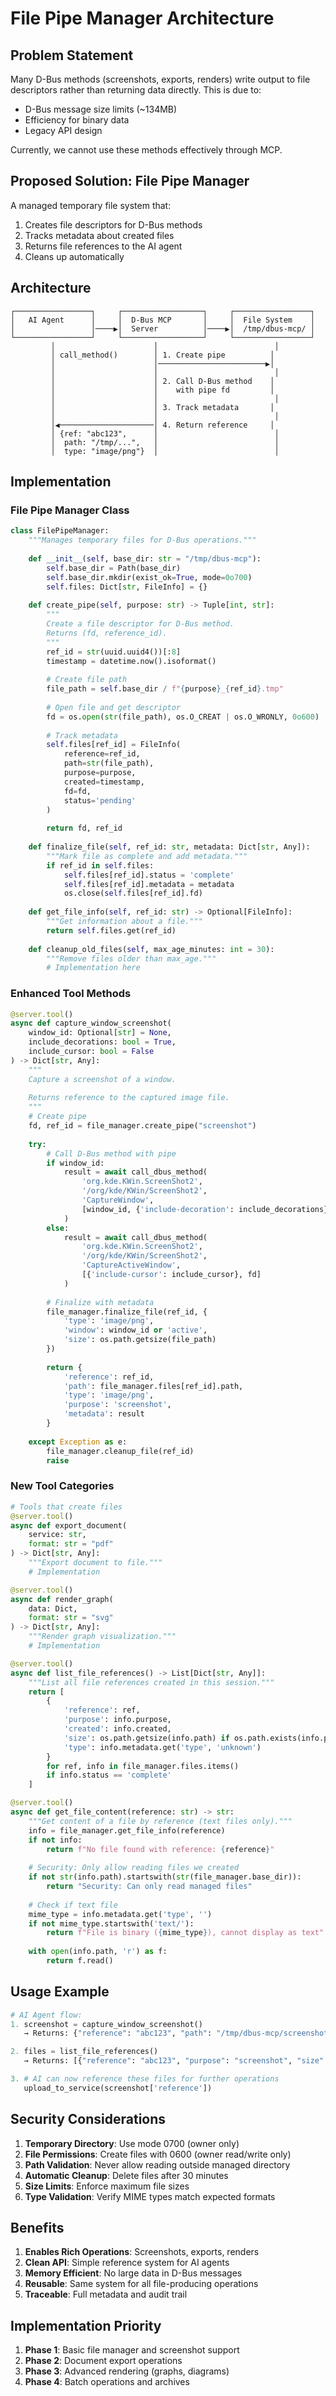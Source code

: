 # File Pipe Manager Architecture

## Problem Statement

Many D-Bus methods (screenshots, exports, renders) write output to file descriptors rather than returning data directly. This is due to:
- D-Bus message size limits (~134MB)
- Efficiency for binary data
- Legacy API design

Currently, we cannot use these methods effectively through MCP.

## Proposed Solution: File Pipe Manager

A managed temporary file system that:
1. Creates file descriptors for D-Bus methods
2. Tracks metadata about created files
3. Returns file references to the AI agent
4. Cleans up automatically

## Architecture

```
┌─────────────────┐     ┌──────────────────┐     ┌─────────────────┐
│   AI Agent      │     │  D-Bus MCP       │     │  File System    │
│                 │────▶│  Server          │────▶│  /tmp/dbus-mcp/ │
└─────────────────┘     └──────────────────┘     └─────────────────┘
         │                      │                          │
         │ call_method()        │ 1. Create pipe          │
         │                      │────────────────────────▶│
         │                      │                          │
         │                      │ 2. Call D-Bus method    │
         │                      │    with pipe fd         │
         │                      │                          │
         │                      │ 3. Track metadata       │
         │                      │                          │
         │◀─────────────────────│ 4. Return reference     │
         │ {ref: "abc123",      │                          │
         │  path: "/tmp/...",   │                          │
         │  type: "image/png"}  │                          │
```

## Implementation

### File Pipe Manager Class

```python
class FilePipeManager:
    """Manages temporary files for D-Bus operations."""
    
    def __init__(self, base_dir: str = "/tmp/dbus-mcp"):
        self.base_dir = Path(base_dir)
        self.base_dir.mkdir(exist_ok=True, mode=0o700)
        self.files: Dict[str, FileInfo] = {}
        
    def create_pipe(self, purpose: str) -> Tuple[int, str]:
        """
        Create a file descriptor for D-Bus method.
        Returns (fd, reference_id).
        """
        ref_id = str(uuid.uuid4())[:8]
        timestamp = datetime.now().isoformat()
        
        # Create file path
        file_path = self.base_dir / f"{purpose}_{ref_id}.tmp"
        
        # Open file and get descriptor
        fd = os.open(str(file_path), os.O_CREAT | os.O_WRONLY, 0o600)
        
        # Track metadata
        self.files[ref_id] = FileInfo(
            reference=ref_id,
            path=str(file_path),
            purpose=purpose,
            created=timestamp,
            fd=fd,
            status='pending'
        )
        
        return fd, ref_id
        
    def finalize_file(self, ref_id: str, metadata: Dict[str, Any]):
        """Mark file as complete and add metadata."""
        if ref_id in self.files:
            self.files[ref_id].status = 'complete'
            self.files[ref_id].metadata = metadata
            os.close(self.files[ref_id].fd)
            
    def get_file_info(self, ref_id: str) -> Optional[FileInfo]:
        """Get information about a file."""
        return self.files.get(ref_id)
        
    def cleanup_old_files(self, max_age_minutes: int = 30):
        """Remove files older than max_age."""
        # Implementation here
```

### Enhanced Tool Methods

```python
@server.tool()
async def capture_window_screenshot(
    window_id: Optional[str] = None,
    include_decorations: bool = True,
    include_cursor: bool = False
) -> Dict[str, Any]:
    """
    Capture a screenshot of a window.
    
    Returns reference to the captured image file.
    """
    # Create pipe
    fd, ref_id = file_manager.create_pipe("screenshot")
    
    try:
        # Call D-Bus method with pipe
        if window_id:
            result = await call_dbus_method(
                'org.kde.KWin.ScreenShot2',
                '/org/kde/KWin/ScreenShot2',
                'CaptureWindow',
                [window_id, {'include-decoration': include_decorations}, fd]
            )
        else:
            result = await call_dbus_method(
                'org.kde.KWin.ScreenShot2',
                '/org/kde/KWin/ScreenShot2',
                'CaptureActiveWindow',
                [{'include-cursor': include_cursor}, fd]
            )
        
        # Finalize with metadata
        file_manager.finalize_file(ref_id, {
            'type': 'image/png',
            'window': window_id or 'active',
            'size': os.path.getsize(file_path)
        })
        
        return {
            'reference': ref_id,
            'path': file_manager.files[ref_id].path,
            'type': 'image/png',
            'purpose': 'screenshot',
            'metadata': result
        }
        
    except Exception as e:
        file_manager.cleanup_file(ref_id)
        raise
```

### New Tool Categories

```python
# Tools that create files
@server.tool()
async def export_document(
    service: str,
    format: str = "pdf"
) -> Dict[str, Any]:
    """Export document to file."""
    # Implementation

@server.tool()
async def render_graph(
    data: Dict,
    format: str = "svg"
) -> Dict[str, Any]:
    """Render graph visualization."""
    # Implementation

@server.tool() 
async def list_file_references() -> List[Dict[str, Any]]:
    """List all file references created in this session."""
    return [
        {
            'reference': ref,
            'purpose': info.purpose,
            'created': info.created,
            'size': os.path.getsize(info.path) if os.path.exists(info.path) else 0,
            'type': info.metadata.get('type', 'unknown')
        }
        for ref, info in file_manager.files.items()
        if info.status == 'complete'
    ]

@server.tool()
async def get_file_content(reference: str) -> str:
    """Get content of a file by reference (text files only)."""
    info = file_manager.get_file_info(reference)
    if not info:
        return f"No file found with reference: {reference}"
    
    # Security: Only allow reading files we created
    if not str(info.path).startswith(str(file_manager.base_dir)):
        return "Security: Can only read managed files"
    
    # Check if text file
    mime_type = info.metadata.get('type', '')
    if not mime_type.startswith('text/'):
        return f"File is binary ({mime_type}), cannot display as text"
    
    with open(info.path, 'r') as f:
        return f.read()
```

## Usage Example

```python
# AI Agent flow:
1. screenshot = capture_window_screenshot()
   → Returns: {"reference": "abc123", "path": "/tmp/dbus-mcp/screenshot_abc123.tmp"}

2. files = list_file_references()
   → Returns: [{"reference": "abc123", "purpose": "screenshot", "size": 250000}]

3. # AI can now reference these files for further operations
   upload_to_service(screenshot['reference'])
```

## Security Considerations

1. **Temporary Directory**: Use mode 0700 (owner only)
2. **File Permissions**: Create files with 0600 (owner read/write only)
3. **Path Validation**: Never allow reading outside managed directory
4. **Automatic Cleanup**: Delete files after 30 minutes
5. **Size Limits**: Enforce maximum file sizes
6. **Type Validation**: Verify MIME types match expected formats

## Benefits

1. **Enables Rich Operations**: Screenshots, exports, renders
2. **Clean API**: Simple reference system for AI agents
3. **Memory Efficient**: No large data in D-Bus messages
4. **Reusable**: Same system for all file-producing operations
5. **Traceable**: Full metadata and audit trail

## Implementation Priority

1. **Phase 1**: Basic file manager and screenshot support
2. **Phase 2**: Document export operations
3. **Phase 3**: Advanced rendering (graphs, diagrams)
4. **Phase 4**: Batch operations and archives
